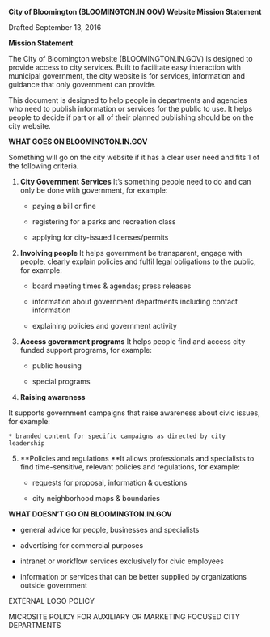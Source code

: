 **City of Bloomington (BLOOMINGTON.IN.GOV)
Website Mission Statement**

Drafted September 13, 2016

**Mission Statement**

The City of Bloomington website (BLOOMINGTON.IN.GOV) is designed to provide access to city services. Built to facilitate easy interaction with municipal government, the city website is for services, information and guidance that only government can provide. 

This document is designed to help people in departments and agencies who need to publish information or services for the public to use. It helps people to decide if part or all of their planned publishing should be on the city website.

**WHAT GOES ON BLOOMINGTON.IN.GOV**

Something will go on the city website if it has a clear user need and fits 1 of the following criteria.

1. **City Government Services**
It’s something people need to do and can only be done with government, for example:

    * paying a bill or fine

    * registering for a parks and recreation class

    * applying for city-issued licenses/permits

2. **Involving people**
It helps government be transparent, engage with people, clearly explain policies and fulfil legal obligations to the public, for example:

    * board meeting times & agendas; press releases

    * information about government departments including contact information

    * explaining policies and government activity

3. **Access government programs**
It helps people find and access city funded support programs, for example:

    * public housing

    * special programs

4. **Raising awareness**

It supports government campaigns that raise awareness about civic issues, for example:

    * branded content for specific campaigns as directed by city leadership

5. **Policies and regulations
**It allows professionals and specialists to find time-sensitive, relevant policies and regulations, for example:

    * requests for proposal, information & questions

    * city neighborhood maps & boundaries

**WHAT DOESN’T GO ON BLOOMINGTON.IN.GOV**

* general advice for people, businesses and specialists

* advertising for commercial purposes

* intranet or workflow services exclusively for civic employees

* information or services that can be better supplied by organizations outside government

EXTERNAL LOGO POLICY

MICROSITE POLICY FOR AUXILIARY OR MARKETING FOCUSED CITY DEPARTMENTS


